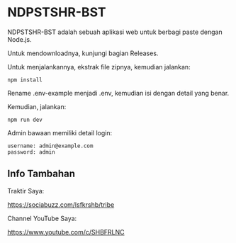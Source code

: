 # NDPSTSHR-BST

NDPSTSHR-BST adalah sebuah aplikasi web untuk berbagi paste dengan Node.js.

Untuk mendownloadnya, kunjungi bagian Releases.

Untuk menjalankannya, ekstrak file zipnya, kemudian jalankan:

```
npm install
```

Rename .env-example menjadi .env, kemudian isi dengan detail yang benar.

Kemudian, jalankan:

```
npm run dev
```

Admin bawaan memiliki detail login:

```
username: admin@example.com
password: admin
```

## Info Tambahan

Traktir Saya:

https://sociabuzz.com/lsfkrshb/tribe

Channel YouTube Saya:

https://www.youtube.com/c/SHBFRLNC
